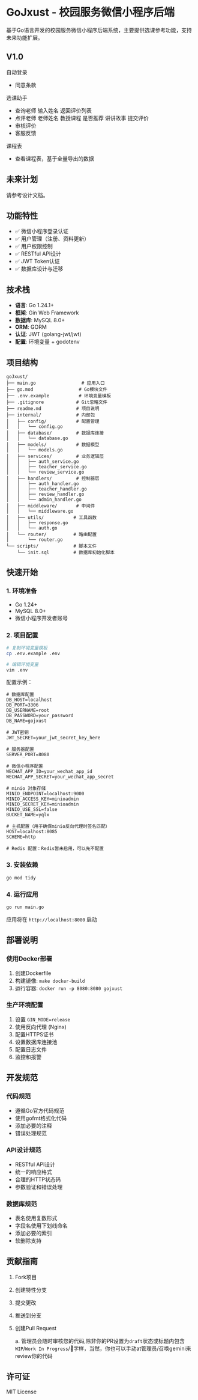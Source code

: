 # GoJxust - 校园服务微信小程序后端

基于Go语言开发的校园服务微信小程序后端系统，主要提供选课参考功能，支持未来功能扩展。

## V1.0

自动登录

+ 同意条款

选课助手

+ 查询老师 输入姓名 返回评价列表
+ 点评老师 老师姓名 教授课程 是否推荐 讲讲故事 提交评价
+ 审核评价
+ 客服反馈

课程表

+ 查看课程表，基于全量导出的数据

## 未来计划

请参考设计文档。

## 功能特性

- ✅ 微信小程序登录认证
- ✅ 用户管理（注册、资料更新）
- ✅ 用户权限控制
- ✅ RESTful API设计
- ✅ JWT Token认证
- ✅ 数据库设计与迁移

## 技术栈

- **语言**: Go 1.24.1+
- **框架**: Gin Web Framework
- **数据库**: MySQL 8.0+
- **ORM**: GORM
- **认证**: JWT (golang-jwt/jwt)
- **配置**: 环境变量 + godotenv

## 项目结构

```
goJxust/
├── main.go                 # 应用入口
├── go.mod                 # Go模块文件
├── .env.example           # 环境变量模板
├── .gitignore            # Git忽略文件
├── readme.md             # 项目说明
├── internal/             # 内部包
│   ├── config/           # 配置管理
│   │   └── config.go
│   ├── database/         # 数据库连接
│   │   └── database.go
│   ├── models/           # 数据模型
│   │   └── models.go
│   ├── services/         # 业务逻辑层
│   │   ├── auth_service.go
│   │   ├── teacher_service.go
│   │   └── review_service.go
│   ├── handlers/         # 控制器层
│   │   ├── auth_handler.go
│   │   ├── teacher_handler.go
│   │   ├── review_handler.go
│   │   └── admin_handler.go
│   ├── middleware/       # 中间件
│   │   └── middleware.go
│   ├── utils/           # 工具函数
│   │   ├── response.go
│   │   └── auth.go
│   └── router/          # 路由配置
│       └── router.go
└── scripts/             # 脚本文件
    └── init.sql         # 数据库初始化脚本
```

## 快速开始

### 1. 环境准备

- Go 1.24+
- MySQL 8.0+
- 微信小程序开发者账号

### 2. 项目配置

```bash
# 复制环境变量模板
cp .env.example .env

# 编辑环境变量
vim .env
```

配置示例：
```env
# 数据库配置
DB_HOST=localhost
DB_PORT=3306
DB_USERNAME=root
DB_PASSWORD=your_password
DB_NAME=gojxust

# JWT密钥
JWT_SECRET=your_jwt_secret_key_here

# 服务器配置
SERVER_PORT=8080

# 微信小程序配置
WECHAT_APP_ID=your_wechat_app_id
WECHAT_APP_SECRET=your_wechat_app_secret

# minio 对象存储
MINIO_ENDPOINT=localhost:9000
MINIO_ACCESS_KEY=minioadmin
MINIO_SECRET_KEY=minioadmin
MINIO_USE_SSL=false
BUCKET_NAME=yqlx

# 主机配置（用于确保minio反向代理时签名匹配）
HOST=localhost:8085
SCHEME=http

# Redis 配置：Redis暂未启用，可以先不配置
```

### 3. 安装依赖

```bash
go mod tidy
```

### 4. 运行应用

```bash
go run main.go
```

应用将在 `http://localhost:8080` 启动

## 部署说明

### 使用Docker部署

1. 创建Dockerfile
2. 构建镜像: `make docker-build`
3. 运行容器: `docker run -p 8080:8080 gojxust`

### 生产环境配置

1. 设置 `GIN_MODE=release`
2. 使用反向代理 (Nginx)
3. 配置HTTPS证书
4. 设置数据库连接池
5. 配置日志文件
6. 监控和报警

## 开发规范

### 代码规范
- 遵循Go官方代码规范
- 使用gofmt格式化代码
- 添加必要的注释
- 错误处理规范

### API设计规范
- RESTful API设计
- 统一的响应格式
- 合理的HTTP状态码
- 参数验证和错误处理

### 数据库规范
- 表名使用复数形式
- 字段名使用下划线命名
- 添加必要的索引
- 软删除支持

## 贡献指南

1. Fork项目
2. 创建特性分支
3. 提交更改
4. 推送到分支
5. 创建Pull Request

    a. 管理员会随时审核您的代码,除非你的PR设置为`draft`状态或标题内包含`WIP`/`Work In Progress`/🚧字样，当然，你也可以手动at管理员/召唤gemini来review你的代码

## 许可证

MIT License
